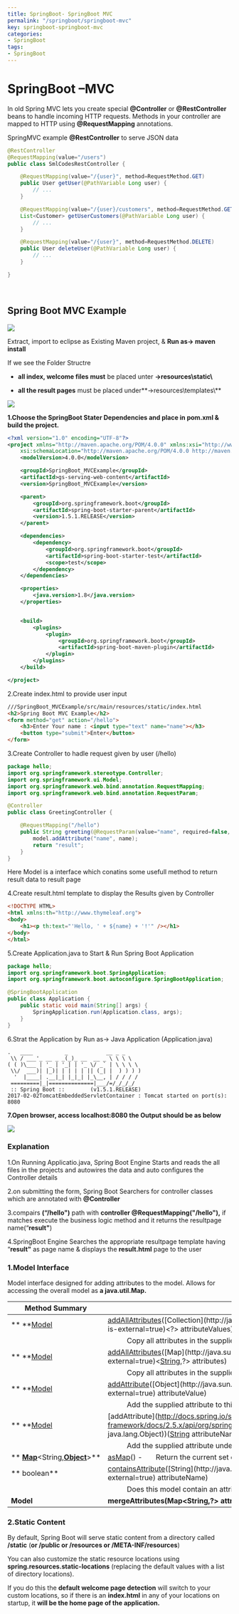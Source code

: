 ```yaml
---
title: SpringBoot- SpringBoot MVC
permalink: "/springboot/springboot-mvc"
key: springboot-springboot-mvc
categories:
- SpringBoot
tags:
- SpringBoot
---
```


SpringBoot –MVC 
==================

In old Spring MVC lets you create special **@Controller** or
**@RestController** beans to handle incoming HTTP requests. Methods in your
controller are mapped to HTTP using **@RequestMapping** annotations.

SpringMVC example **@RestController** to serve JSON data
```java
@RestController
@RequestMapping(value="/users")
public class SmlCodesRestController {

    @RequestMapping(value="/{user}", method=RequestMethod.GET)
    public User getUser(@PathVariable Long user) {
        // ...
    }

    @RequestMapping(value="/{user}/customers", method=RequestMethod.GET)
    List<Customer> getUserCustomers(@PathVariable Long user) {
        // ...
    }

    @RequestMapping(value="/{user}", method=RequestMethod.DELETE)
    public User deleteUser(@PathVariable Long user) {
        // ...
    }

}
```

<br>


Spring Boot MVC Example
-----------------------

![](media/277bfe6a73e396c44f6fcb56c90a793c.png)

Extract, import to eclipse as Existing Maven project, & **Run as→ maven
install**

If we see the Folder Structre

-   **all index, welcome files must** be placed unter **→resources\\static\\**

-   **all the result pages** must be placed under**→resources\\templates\\**

![](media/bf5bec36a086ffea38dfb1b4abd0d261.png)

**1.Choose the SpringBoot Stater Dependencies and place in pom.xml & build the
project.**
```xml
<?xml version="1.0" encoding="UTF-8"?>
<project xmlns="http://maven.apache.org/POM/4.0.0" xmlns:xsi="http://www.w3.org/2001/XMLSchema-instance"
    xsi:schemaLocation="http://maven.apache.org/POM/4.0.0 http://maven.apache.org/xsd/maven-4.0.0.xsd">
    <modelVersion>4.0.0</modelVersion>

    <groupId>SpringBoot_MVCExample</groupId>
    <artifactId>gs-serving-web-content</artifactId>
    <version>SpringBoot_MVCExample</version>

    <parent>
        <groupId>org.springframework.boot</groupId>
        <artifactId>spring-boot-starter-parent</artifactId>
        <version>1.5.1.RELEASE</version>
    </parent>

    <dependencies>
        <dependency>
            <groupId>org.springframework.boot</groupId>
            <artifactId>spring-boot-starter-test</artifactId>
            <scope>test</scope>
        </dependency>
    </dependencies>

    <properties>
        <java.version>1.8</java.version>
    </properties>


    <build>
        <plugins>
            <plugin>
                <groupId>org.springframework.boot</groupId>
                <artifactId>spring-boot-maven-plugin</artifactId>
            </plugin>
        </plugins>
    </build>

</project>
```


2.Create index.html to provide user input
```html
///SpringBoot_MVCExample/src/main/resources/static/index.html
<h2>Spring Boot MVC Example</h2>
<form method="get" action="/hello">
	<h3>Enter Your name : <input type="text" name="name"></h3>
	<button type="submit">Enter</button>
</form>
```


3.Create Controller to hadle request given by user (/hello)
```java
package hello;
import org.springframework.stereotype.Controller;
import org.springframework.ui.Model;
import org.springframework.web.bind.annotation.RequestMapping;
import org.springframework.web.bind.annotation.RequestParam;

@Controller
public class GreetingController {

    @RequestMapping("/hello")
    public String greeting(@RequestParam(value="name", required=false, defaultValue="World") String name, Model model) {
        model.addAttribute("name", name);
        return "result";
    }
}
```
Here Model is a interface which conatins some usefull method to return result data to result page
	
4.Create result.html template to display the Results given by Controller
```html
<!DOCTYPE HTML>
<html xmlns:th="http://www.thymeleaf.org">
<body>
    <h1><p th:text="'Hello, ' + ${name} + '!'" /></h1>
</body>
</html>
```

5.Create Application.java to Start & Run Spring Boot Application
```java
package hello;
import org.springframework.boot.SpringApplication;
import org.springframework.boot.autoconfigure.SpringBootApplication;

@SpringBootApplication
public class Application {
	public static void main(String[] args) {
		SpringApplication.run(Application.class, args);
	}
}
```

6.Strat the Application by Run as→ Java Application (Application.java)
```dos
.   ____          _            __ _ _
 \\ / ___'_ __ _ _(_)_ __  __ _ \ \ \ \
( ( )\___ | '_ | '_| | '_ \/ _` | \ \ \ \
 \\/  ___)| |_)| | | | | || (_| |  ) ) ) )
  '  |____| .__|_| |_|_| |_\__, | / / / /
 =========|_|==============|___/=/_/_/_/
 :: Spring Boot ::        (v1.5.1.RELEASE)
2017-02-02TomcatEmbeddedServletContainer : Tomcat started on port(s): 8080
```


**7.Open browser, access localhost:8080 the Output should be as below**

![](media/d590d5ed2e4c6268aef8be23eb58aed9.png)



### Explanation

1.On Running Applicatio.java, Spring Boot Engine Starts and reads the all files
in the projects and autowires the data and auto configures the Controller
details

2.on submitting the form, Spring Boot Searchers for controller classes which are
annotated with **@Controller**

3.compairs **(“/hello")** path with **controller @RequestMapping("/hello"),**
if matches execute the business logic method and it returns the resultpage
name(“**result"**)

4.SpringBoot Engine Searches the appropriate resultpage template having
“**result"** as page name & displays the **result.html** page to the user

### 1.Model Interface

Model interface designed for adding attributes to the model. Allows for
accessing the overall model as **a java.util.Map.**

| **Method Summary**                                                                                                                                                                             |                                                                                                                                                                                                                                                                                                                                                                                                                                                             |
|------------------------------------------------------------------------------------------------------------------------------------------------------------------------------------------------|-------------------------------------------------------------------------------------------------------------------------------------------------------------------------------------------------------------------------------------------------------------------------------------------------------------------------------------------------------------------------------------------------------------------------------------------------------------|
| ** **[Model](http://docs.spring.io/spring-framework/docs/2.5.x/api/org/springframework/ui/Model.html)                                                                                          | [addAllAttributes](http://docs.spring.io/spring-framework/docs/2.5.x/api/org/springframework/ui/Model.html#addAllAttributes(java.util.Collection))([Collection](http://java.sun.com/javase/6/docs/api/java/util/Collection.html?is-external=true)<?> attributeValues)                                                                                                                                                                                     |
|                                                                                                                                                                                                |           Copy all attributes in the supplied Collection into this Map,                                                                                                                                                                                                                                                                                                                                                                                     |
| ** **[Model](http://docs.spring.io/spring-framework/docs/2.5.x/api/org/springframework/ui/Model.html)                                                                                          | [addAllAttributes](http://docs.spring.io/spring-framework/docs/2.5.x/api/org/springframework/ui/Model.html#addAllAttributes(java.util.Map))([Map](http://java.sun.com/javase/6/docs/api/java/util/Map.html?is-external=true)<[String](http://java.sun.com/javase/6/docs/api/java/lang/String.html?is-external=true),?> attributes)                                                                                                                        |
|                                                                                                                                                                                                |           Copy all attributes in the supplied Map into this Map.                                                                                                                                                                                                                                                                                                                                                                                            |
| ** **[Model](http://docs.spring.io/spring-framework/docs/2.5.x/api/org/springframework/ui/Model.html)                                                                                          | [addAttribute](http://docs.spring.io/spring-framework/docs/2.5.x/api/org/springframework/ui/Model.html#addAttribute(java.lang.Object))([Object](http://java.sun.com/javase/6/docs/api/java/lang/Object.html?is-external=true) attributeValue)                                                                                                                                                                                                               |
|                                                                                                                                                                                                |           Add the supplied attribute to this Map using a [generated name](http://docs.spring.io/spring-framework/docs/2.5.x/api/org/springframework/core/Conventions.html#getVariableName(java.lang.Object)).                                                                                                                                                                                                                                               |
| ** **[Model](http://docs.spring.io/spring-framework/docs/2.5.x/api/org/springframework/ui/Model.html)                                                                                          | [addAttribute](http://docs.spring.io/spring-framework/docs/2.5.x/api/org/springframework/ui/Model.html#addAttribute(java.lang.String, java.lang.Object))([String](http://java.sun.com/javase/6/docs/api/java/lang/String.html?is-external=true) attributeName, [Object](http://java.sun.com/javase/6/docs/api/java/lang/Object.html?is-external=true) attributeValue)                                                                                       |
|                                                                                                                                                                                                |           Add the supplied attribute under the supplied name.                                                                                                                                                                                                                                                                                                                                                                                               |
| ** **[Map](http://java.sun.com/javase/6/docs/api/java/util/Map.html?is-external=true)**<String,**[Object](http://java.sun.com/javase/6/docs/api/java/lang/Object.html?is-external=true)**>** | [asMap](http://docs.spring.io/spring-framework/docs/2.5.x/api/org/springframework/ui/Model.html#asMap())() -       Return the current set of model attributes as a Map.                                                                                                                                                                                                                                                                                     |
| ** boolean**                                                                                                                                                                                   | [containsAttribute](http://docs.spring.io/spring-framework/docs/2.5.x/api/org/springframework/ui/Model.html#containsAttribute(java.lang.String))([String](http://java.sun.com/javase/6/docs/api/java/lang/String.html?is-external=true) attributeName)                                                                                                                                                                                                      |
|                                                                                                                                                                                                |           Does this model contain an attribute of the given name?                                                                                                                                                                                                                                                                                                                                                                                           |
| **Model**                                                                                                                                                                                      | **mergeAttributes(Map<String,?> attributes)**                                                                                                                                                                                                                                                                                                                                                                                                             |

### 2.Static Content

By default, Spring Boot will serve static content from a directory called
**/static** (**or /public or /resources or /META-INF/resources**)

You can also customize the static resource locations using
**spring.resources.static-locations** (replacing the default values with a list
of directory locations).

If you do this the **default welcome page detection** will switch to your custom
locations, so if there is an **index.html** in any of your locations on startup,
it **will be the home page of the application.**
